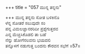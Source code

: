+++
title = "057 ಮುನ್ನ ತನ್ನನು"

+++
ಮುನ್ನ ತನ್ನನು ಸೋತ ಬಳಿಕಿನೊ  
ಳೆನ್ನ ಸೋತರೆ ಸಲುವುದೇ ಸಂ  
ಪನ್ನ ವಿಮಲಜ್ಞಾನರರಿದೀ ಪ್ರಶ್ನೆಗುತ್ತರವ  
ಎನ್ನ ಮೆಚ್ಚಿಸಿಕೊಡಲಿ ತಾ ಬಹೆ  
ನೆನ್ನು ಹೋಗೆನಲವನು ಭಯದಲಿ  
ತನ್ನೊಳಗೆ ನಡುಗುತ್ತ ಬಂದನು ಕೌರವನ ಸಭೆಗೆ     ॥57॥